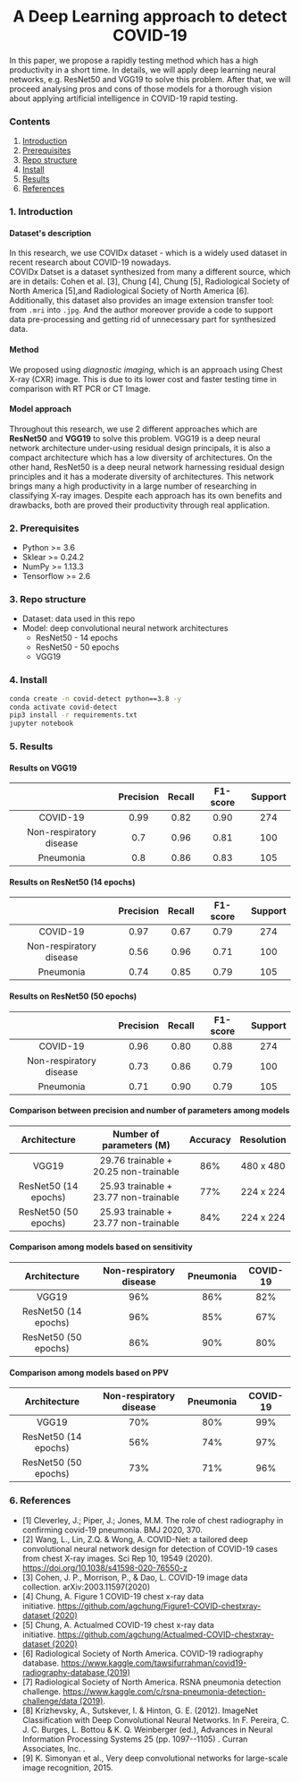 <div align="center">
	
# A Deep Learning approach to detect COVID-19  
</div>

In this paper, we propose a rapidly testing method which has a high productivity in a short time. In details, we will apply deep learning neural networks, e.g. ResNet50 and VGG19 to solve this problem. After that, we will proceed analysing pros and cons  of  those  models  for  a  thorough  vision  about  applying  artificial  intelligence  in  COVID-19  rapid  testing.

### Contents
1. [Introduction](#1-introduction)
2. [Prerequisites ](#2-prerequisites)
3. [Repo structure](#3-repo-structure)
4. [Install](#4-install)
6. [Results](#5-results) 
6. [References](#6-references)
### 1. Introduction
#### Dataset's description
In this research, we use COVIDx dataset - which is a widely used dataset in recent research about COVID-19 nowadays.   
COVIDx Datset is a dataset synthesized from many a different source, which are in details: Cohen et al. [3], Chung [4], Chung [5], Radiological Society of North America [5],and Radiological Society of North America [6]. Additionally, this dataset also provides an image extension transfer tool: from `.mri` into `.jpg`. And the author moreover provide a code to support data pre-processing and getting rid of unnecessary part for synthesized data.
#### Method
We proposed using *diagnostic imaging*, which is an approach using Chest X-ray (CXR) image. This is due to its lower cost and faster testing time in comparison with RT PCR or CT Image.

#### Model approach
Throughout this research, we use 2 different approaches which are **ResNet50** and **VGG19** to solve this problem. VGG19 is a deep neural network architecture under-using residual design principals, it is also a compact architecture which has a low diversity of architectures. On the other hand, ResNet50 is a deep neural network harnessing residual design principles and it has a moderate diversity of architectures. This network brings many a high productivity in a large number of researching in classifying X-ray images. Despite each approach has its own benefits and drawbacks, both are proved their productivity through real application.

### 2. Prerequisites 
- Python >=  3.6
- Sklear >= 0.24.2
- NumPy >= 1.13.3
- Tensorflow >= 2.6

### 3. Repo structure
- Dataset: data used in this repo
- Model: deep convolutional neural network architectures
    - ResNet50 - 14 epochs
    - ResNet50 - 50 epochs
    - VGG19


### 4. Install 
```bash
conda create -n covid-detect python==3.8 -y
conda activate covid-detect 
pip3 install -r requirements.txt
jupyter notebook
```
### 5. Results
#### Results on VGG19
| | Precision | Recall | F1-score | Support |
|:--:|:--:|:--:|:--:|:--:|
| COVID-19 | 0.99 | 0.82 | 0.90 | 274  |
| Non-respiratory disease | 0.7 | 0.96 | 0.81 | 100 |
| Pneumonia | 0.8 | 0.86 | 0.83 | 105 |

#### Results on ResNet50 (14 epochs)
| | Precision | Recall | F1-score | Support |
|:--:|:--:|:--:|:--:|:--:|
| COVID-19 | 0.97 | 0.67 | 0.79 | 274 |
| Non-respiratory disease | 0.56 | 0.96 | 0.71 | 100 |
| Pneumonia | 0.74 | 0.85 | 0.79 | 105 |

#### Results on ResNet50 (50 epochs)
| | Precision | Recall | F1-score | Support |
|:--:|:--:|:--:|:--:|:--:|
| COVID-19 |0.96 | 0.80 | 0.88 | 274 |
| Non-respiratory disease | 0.73 | 0.86 | 0.79 | 100|
| Pneumonia | 0.71 | 0.90 | 0.79 | 105 |

#### Comparison between precision and number of parameters among models
| Architecture | Number of parameters (M) | Accuracy | Resolution |
|:---:|:---:|:--:|:--:|
| VGG19 | 29.76 trainable + 20.25 non-trainable | 86% | 480 x 480 |
| ResNet50 (14 epochs) | 25.93 trainable + 23.77 non-trainable | 77% |224 x 224 |
| ResNet50 (50 epochs) | 25.93 trainable + 23.77 non-trainable | 84% | 224 x 224 |

#### Comparison among models based on sensitivity
| Architecture | Non-respiratory disease | Pneumonia | COVID-19 |
|:---:|:---:|:--:|:--:|
| VGG19 | 96\% | 86\% | 82\% |
| ResNet50 (14 epochs) |  96\% | 85\% | 67\% |
| ResNet50 (50 epochs) | 86\% | 90\% | 80\% |

#### Comparison among models based on PPV
| Architecture | Non-respiratory disease | Pneumonia | COVID-19 |
|:---:|:---:|:--:|:--:|
| VGG19 |70\% | 80\%| 99\% |
| ResNet50 (14 epochs) |  56\% | 74\% | 97\% |
| ResNet50 (50 epochs) | 73\% | 71\% | 96\% |

### 6. References 
- [1] Cleverley, J.; Piper, J.; Jones, M.M. The role of chest radiography in confirming covid-19 pneumonia. BMJ 2020, 370. 
- [2] Wang, L., Lin, Z.Q. & Wong, A. COVID-Net: a tailored deep convolutional neural network design for detection of COVID-19 cases from chest X-ray images. Sci Rep 10, 19549 (2020). https://doi.org/10.1038/s41598-020-76550-z
- [3] Cohen, J. P., Morrison, P., & Dao, L. COVID-19 image data collection. arXiv:2003.11597(2020)
- [4] Chung, A. Figure 1 COVID-19 chest x-ray data initiative. https://github.com/agchung/Figure1-COVID-chestxray-dataset (2020)
- [5] Chung, A. Actualmed COVID-19 chest x-ray data initiative. https://github.com/agchung/Actualmed-COVID-chestxray-dataset (2020)
- [6] Radiological Society of North America. COVID-19 radiography database. https://www.kaggle.com/tawsifurrahman/covid19-radiography-database (2019)
- [7] Radiological Society of North America. RSNA pneumonia detection challenge. https://www.kaggle.com/c/rsna-pneumonia-detection-challenge/data (2019).
- [8] Krizhevsky, A., Sutskever, I. & Hinton, G. E. (2012). ImageNet Classification with Deep Convolutional Neural Networks. In F. Pereira, C. J. C. Burges, L. Bottou & K. Q. Weinberger (ed.), Advances in Neural Information Processing Systems 25 (pp. 1097--1105) . Curran Associates, Inc. . 
- [9] K. Simonyan et al., Very deep convolutional networks for large-scale image recognition, 2015.
